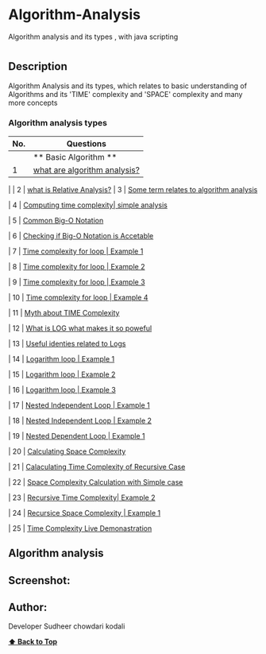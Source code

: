 # Algorithm-Analysis
Algorithm analysis and its types , with java scripting
# 

## Description
<p> Algorithm Analysis and its types, which relates to basic understanding of Algorithms and its 'TIME' complexity and 'SPACE' complexity and many more concepts </p>



<!--## Tech-stack
<p> Project is done entirely with Javascript </p>-->

### Algorithm analysis types

| No. | Questions                                                                                                                                                  |
| --- | -------------------------------------------------------------------------------------------------------------------------------------------------------------------------------------------------------------------------------- |
|     | ** Basic Algorithm **                                                                                                                                      |
| 1   | [what are algorithm analysis?](#what-are-Algorithm-analysis)
|
| 2   | [what is Relative Analysis?](#what-is-Relative-analysis)
| 3   | [Some term relates to algorithm analysis](#Some-term-relate-to-algorithm-analysis)

| 4   | [Computing time complexity| simple analysis](#Computing-time-complexity|simple-analysis)

| 5   | [Common Big-O Notation](#Common-Big-O-Notation)

| 6   | [Checking if Big-O Notation is Accetable](#Checking-if-Big-O-Notation-is-Accetable)

| 7   | [Time complexity for loop | Example 1 ](#Time-complexity-for-loop-|-Example-1 )

| 8   | [Time complexity for loop | Example 2 ](#Time-complexity-for-loop-|-Example-2 )

| 9   | [Time complexity for loop | Example 3 ](#Time-complexity-for-loop-|-Example-3 )

| 10  | [Time complexity for loop | Example 4 ](#Time-complexity-for-loop-|-Example-4 )

| 11  | [Myth about TIME Complexity](#Myth-about-TIME-Complexity)

| 12  | [What is LOG what makes it so poweful](#[What-is-LOG-what-makes-it-so-poweful)
          
| 13  | [Useful identies related to Logs](#Useful-identies-related-to-Logs)        

| 14  | [Logarithm loop | Example 1](#Logarithm-loop-|-Example-1)

| 15  | [Logarithm loop | Example 2](#)

| 16  | [Logarithm loop | Example 3](#)

| 17  | [Nested Independent Loop | Example 1](#)

| 18  | [Nested Independent Loop | Example 2](#)

| 19  | [Nested Dependent Loop | Example 1](#)

| 20  | [Calculating Space Complexity](#)

| 21  | [Calaculating Time Complexity of Recursive Case](#)

| 22  | [Space Complexity Calculation with Simple case](#)

| 23  | [Recursive Time Complexity| Example 2](#)

| 24  | [Recursice Space Complexity | Example 1](#)

| 25  | [Time Complexity Live Demonastration](#)



 ## Algorithm analysis

<!--<ol>
                <li> what is Algorithm Analysis </li>
                <li> what is Relative Analysis</li>
                <li> Some term relates to algorithm analysis </li>
                <li> Computing time complexity| Simple Example1 </li>
                <li> Common Big-O Notation</li>
                <li> Checking if Big-O Notation is Accetable </li>  
                <li> Time complexity for Loop | Example 1 </li>
                <li> Time complexity for Loop | Example 2 </li>
                <li> Time complexity for Loop | Example 3 </li>
                <li> Time complexity for Loop | Example 4 </li>
                <li> Myth about TIME Complexity </li>
                <li> What is LOG what makes it so Powerful </li>
                <li> Useful Identities related to logs </li>
                <li> Logarithm loop | Example1 </li>
                <li> Logarithm loop | Example2 </li>
                <li> Logarithm loop | Example3 </li>
                <li> Nexted Independent Loop | Example 1 </li>
                <li> Nexted Independent Loop | Example 2 </li>
                <li> Nexted Dependent Loop | Example 1 </li>
                <li> calculating space complexity </li>
                <li> calculating time complexity of recrusive cases</li>
                <li> space complexity calculation simple case</li>
                <li> Recursive Time Complexity | Example 2 </li>
                <li> Recursive Space Complexity | Example 2 </li>
                <li> Time complexity Live Demonistration </li>
</ol>-->


## Screenshot:

<!--![Image of TREX GAME](./trex.png)-->

## Author:

Developer Sudheer chowdari kodali

  **[⬆ Back to Top](#Algorithm-analysis-types)**
